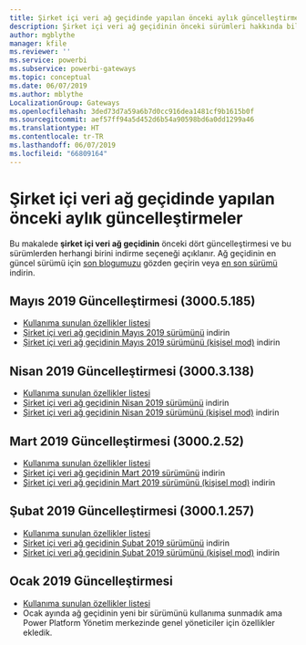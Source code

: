 ```yaml
---
title: Şirket içi veri ağ geçidinde yapılan önceki aylık güncelleştirmeler
description: Şirket içi veri ağ geçidinin önceki sürümleri hakkında bilgi edinin ve bu sürümleri indirin.
author: mgblythe
manager: kfile
ms.reviewer: ''
ms.service: powerbi
ms.subservice: powerbi-gateways
ms.topic: conceptual
ms.date: 06/07/2019
ms.author: mblythe
LocalizationGroup: Gateways
ms.openlocfilehash: 3ded73d7a59a6b7d0cc916dea1481cf9b1615b0f
ms.sourcegitcommit: aef57ff94a5d452d6b54a90598bd6a0dd1299a46
ms.translationtype: HT
ms.contentlocale: tr-TR
ms.lasthandoff: 06/07/2019
ms.locfileid: "66809164"
---
```

# <a name="previous-monthly-updates-to-the-on-premises-data-gateway"></a>Şirket içi veri ağ geçidinde yapılan önceki aylık güncelleştirmeler

Bu makalede **şirket içi veri ağ geçidinin** önceki dört güncelleştirmesi ve bu sürümlerden herhangi birini indirme seçeneği açıklanır.  Ağ geçidinin en güncel sürümü için [son blogumuzu](https://powerbi.microsoft.com/blog/on-premises-data-gateway-june-2019-update-is-now-available) gözden geçirin veya [en son sürümü](https://go.microsoft.com/fwlink/?LinkId=820925&clcid=0x409) indirin.

## <a name="may-2019-update-30005185"></a>Mayıs 2019 Güncelleştirmesi (3000.5.185)

- [Kullanıma sunulan özellikler listesi](https://powerbi.microsoft.com/blog/on-premises-data-gateway-may-2019-update-is-now-available)
- [Şirket içi veri ağ geçidinin Mayıs 2019 sürümünü](http://download.microsoft.com/download/D/A/1/DA1FDDB8-6DA8-4F50-B4D0-18019591E182/GatewayInstall-19-05.exe) indirin
- [Şirket içi veri ağ geçidinin Mayıs 2019 sürümünü (kişisel mod)](http://download.microsoft.com/download/6/0/2/602A459E-E1A3-4FB9-B07F-FC2B60881900/On-premises%20data%20gateway%20(personal%20mode)-19-05.exe) indirin

## <a name="april-2019-update-30003138"></a>Nisan 2019 Güncelleştirmesi (3000.3.138)

- [Kullanıma sunulan özellikler listesi](https://powerbi.microsoft.com/blog/on-premises-data-gateway-april-2019-update-is-now-available)
- [Şirket içi veri ağ geçidinin Nisan 2019 sürümünü](http://download.microsoft.com/download/D/A/1/DA1FDDB8-6DA8-4F50-B4D0-18019591E182/GatewayInstall-19-04.exe) indirin
- [Şirket içi veri ağ geçidinin Nisan 2019 sürümünü (kişisel mod)](http://download.microsoft.com/download/6/0/2/602A459E-E1A3-4FB9-B07F-FC2B60881900/On-premises%20data%20gateway%20(personal%20mode)-19-04.exe) indirin

## <a name="march-2019-update-3000252"></a>Mart 2019 Güncelleştirmesi (3000.2.52)

- [Kullanıma sunulan özellikler listesi](https://powerbi.microsoft.com/blog/on-premises-data-gateway-march-2019-update-is-now-available)
- [Şirket içi veri ağ geçidinin Mart 2019 sürümünü](http://download.microsoft.com/download/D/A/1/DA1FDDB8-6DA8-4F50-B4D0-18019591E182/GatewayInstall-19-03.exe) indirin
- [Şirket içi veri ağ geçidinin Mart 2019 sürümünü (kişisel mod)](http://download.microsoft.com/download/6/0/2/602A459E-E1A3-4FB9-B07F-FC2B60881900/On-premises%20data%20gateway%20(personal%20mode)-19-03.exe) indirin

## <a name="february-2019-update-30001257"></a>Şubat 2019 Güncelleştirmesi (3000.1.257)

- [Kullanıma sunulan özellikler listesi](https://powerbi.microsoft.com/blog/on-premises-data-gateway-february-2019-update-is-now-available)
- [Şirket içi veri ağ geçidinin Şubat 2019 sürümünü](http://download.microsoft.com/download/D/A/1/DA1FDDB8-6DA8-4F50-B4D0-18019591E182/GatewayInstall-19-02.exe) indirin
- [Şirket içi veri ağ geçidinin Şubat 2019 sürümünü (kişisel mod)](http://download.microsoft.com/download/6/0/2/602A459E-E1A3-4FB9-B07F-FC2B60881900/On-premises%20data%20gateway%20(personal%20mode)-19-02.exe) indirin

## <a name="january-2019-update"></a>Ocak 2019 Güncelleştirmesi

- [Kullanıma sunulan özellikler listesi](https://powerbi.microsoft.com/blog/on-premises-data-gateway-management-in-the-power-platform-admin-center)
- Ocak ayında ağ geçidinin yeni bir sürümünü kullanıma sunmadık ama Power Platform Yönetim merkezinde genel yöneticiler için özellikler ekledik.